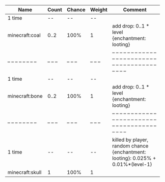| Name            | Count | Chance | Weight | Comment                                                                          |
| --------------- | ----- | ------ | ------ | -------------------------------------------------------------------------------- |
| 1 time          |    -- |     -- |     -- |                                                                                  |
| minecraft:coal  |  0..2 |   100% |      1 | add drop: 0..1 * level {enchantment: looting}                                    |
| – – – – – – – – | – – – | – – –  | – – –  | – – – – – – – – – – – – – – – – – – – – – – – – – – – – – – – – – – – – – – – –  |
| 1 time          |    -- |     -- |     -- |                                                                                  |
| minecraft:bone  |  0..2 |   100% |      1 | add drop: 0..1 * level {enchantment: looting}                                    |
| – – – – – – – – | – – – | – – –  | – – –  | – – – – – – – – – – – – – – – – – – – – – – – – – – – – – – – – – – – – – – – –  |
| 1 time          |    -- |     -- |     -- | killed by player, random chance {enchantment: looting}: 0.025% + 0.01%*(level-1) |
| minecraft:skull |     1 |   100% |      1 |                                                                                  |